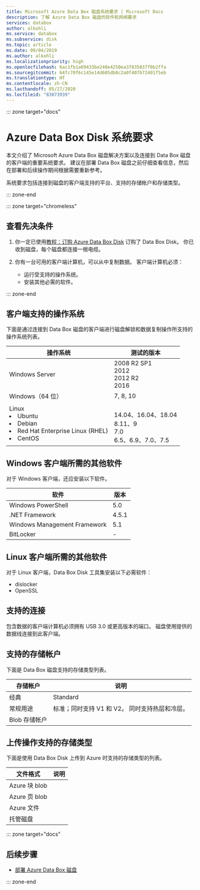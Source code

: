 ```yaml
---
title: Microsoft Azure Data Box 磁盘系统要求 | Microsoft Docs
description: 了解 Azure Data Box 磁盘的软件和网络要求
services: databox
author: alkohli
ms.service: databox
ms.subservice: disk
ms.topic: article
ms.date: 09/04/2019
ms.author: alkohli
ms.localizationpriority: high
ms.openlocfilehash: 6ac1fb1a69433be240e4250ea37835037f0b2ffa
ms.sourcegitcommit: 64fc70f6c145e14d605db0c2a0f407b72401f5eb
ms.translationtype: HT
ms.contentlocale: zh-CN
ms.lasthandoff: 05/27/2020
ms.locfileid: "83873939"
---
```

::: zone target="docs"

# <a name="azure-data-box-disk-system-requirements"></a>Azure Data Box Disk 系统要求

本文介绍了 Microsoft Azure Data Box 磁盘解决方案以及连接到 Data Box 磁盘的客户端的重要系统要求。 建议在部署 Data Box 磁盘之前仔细查看信息，然后在部署和后续操作期间根据需要重新参考。

系统要求包括连接到磁盘的客户端支持的平台、支持的存储帐户和存储类型。

::: zone-end

::: zone target="chromeless"

## <a name="review-prerequisites"></a>查看先决条件

1. 你一定已使用[教程：订购 Azure Data Box Disk](data-box-disk-deploy-ordered.md) 订购了 Data Box Disk。 你已收到磁盘，每个磁盘都连接一根电缆。
2. 你有一台可用的客户端计算机，可以从中复制数据。 客户端计算机必须：

    - 运行受支持的操作系统。
    - 安装其他必需的软件。

::: zone-end

## <a name="supported-operating-systems-for-clients"></a>客户端支持的操作系统

下面是通过连接到 Data Box 磁盘的客户端进行磁盘解锁和数据复制操作所支持的操作系统列表。

| **操作系统** | **测试的版本** |
| --- | --- |
| Windows Server |2008 R2 SP1 <br> 2012 <br> 2012 R2 <br> 2016 |
| Windows（64 位） |7, 8, 10 |
|Linux <br> <li> Ubuntu </li><li> Debian </li><li> Red Hat Enterprise Linux (RHEL) </li><li> CentOS| <br>14.04、16.04、18.04 <br> 8.11、9 <br> 7.0 <br> 6.5、6.9、7.0、7.5 |  

## <a name="other-required-software-for-windows-clients"></a>Windows 客户端所需的其他软件

对于 Windows 客户端，还应安装以下软件。

| **软件**| **版本** |
| --- | --- |
| Windows PowerShell |5.0 |
| .NET Framework |4.5.1 |
| Windows Management Framework |5.1|
| BitLocker| - |

## <a name="other-required-software-for-linux-clients"></a>Linux 客户端所需的其他软件

对于 Linux 客户端，Data Box Disk 工具集安装以下必需软件：

- dislocker
- OpenSSL

## <a name="supported-connection"></a>支持的连接

包含数据的客户端计算机必须拥有 USB 3.0 或更高版本的端口。 磁盘使用提供的数据线连接到此客户端。

## <a name="supported-storage-accounts"></a>支持的存储帐户

下面是 Data Box 磁盘支持的存储类型列表。

| **存储帐户** | **说明** |
| --- | --- |
| 经典 | Standard |
| 常规用途  |标准；同时支持 V1 和 V2。 同时支持热层和冷层。 |
| Blob 存储帐户 | |

## <a name="supported-storage-types-for-upload"></a>上传操作支持的存储类型

下面是使用 Data Box Disk 上传到 Azure 时支持的存储类型的列表。

| **文件格式** | **说明** |
| --- | --- |
| Azure 块 blob | |
| Azure 页 blob  | |
| Azure 文件  | |
| 托管磁盘 | |

::: zone target="docs"

## <a name="next-step"></a>后续步骤

* [部署 Azure Data Box 磁盘](data-box-disk-deploy-ordered.md)

::: zone-end

